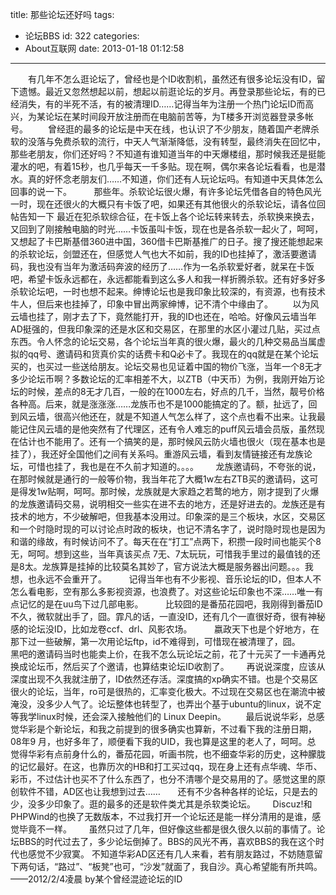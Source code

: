 title: 那些论坛还好吗
tags:
  - 论坛BBS
id: 322
categories:
  - About互联网
date: 2013-01-18 01:12:58
---

<p>　　有几年不怎么逛论坛了，曾经也是个ID收割机，虽然还有很多论坛没有ID，留下遗憾。最近又忽然想起以前，想起以前逛论坛的岁月。再登录那些论坛，有的已经消失，有的半死不活，有的被清理ID……记得当年为注册一个热门论坛ID而高兴，为某论坛在某时间段开放注册而在电脑前苦等，为T楼多开浏览器登录多帐号。
　　曾经逛的最多的论坛是中天在线，也认识了不少朋友，随着国产老牌杀软的没落与免费杀软的流行，中天人气渐渐降低，没有转型，最终消失在回忆中，那些老朋友，你们还好吗？不知道有谁知道当年的中天爆楼组，那时候我还是挺能灌水的吧，有着15秒，也几乎每天一千多贴。现在啊，偶尔来各论坛看看，也是潜水。真的好怀念老朋友们……不知道，你们还有人玩论坛吗。有知道中天具体怎么回事的说一下。
&nbsp;&nbsp;&nbsp;&nbsp;&nbsp;&nbsp;&nbsp; 那些年。杀软论坛很火爆，有许多论坛凭借各自的特色风光一时，现在还很火的大概只有卡饭了吧，如果还有其他很火的杀软论坛，请各位回帖告知一下 最近在犯杀软综合征，在卡饭上各个论坛转来转去，杀软换来换去，又回到了刚接触电脑的时光……卡饭虽叫卡饭，现在也是各杀软一起火了，呵呵，又想起了卡巴斯基借360进中国，360借卡巴斯基推广的日子。搜了搜还能想起来的杀软论坛，剑盟还在，但感觉人气也大不如前，我的ID也挂掉了，激活要邀请码，我也没有当年为激活码奔波的经历了……作为一名杀软爱好者，就呆在卡饭吧，希望卡饭永远都在，永远都能看到这么多人和我一样折腾杀软。还有好多好多杀软论坛吧，一时也想不起来。绅博论坛也是我印象比较深的，有资源，也有技术牛人，但后来也挂掉了，印象中冒出两家绅博，记不清个中缘由了。
&nbsp;&nbsp;&nbsp;&nbsp;&nbsp;&nbsp; 以为风云墙也挂了，刚才去了下，竟然能打开，我的ID也还在，哈哈。好像风云墙当年AD挺强的，但我印象深的还是水区和交易区，在那里的水区小灌过几贴，买过点东西。令人怀念的论坛交易，各个论坛当年真的很火爆，最火的几种交易品当属虚拟的qq号、邀请码和货真价实的话费卡和Q必卡了。我现在的qq就是在某个论坛买的，也买过一些送给朋友。论坛交易也见证着中国的物价飞涨，当年一个8无才多少论坛币啊？多数论坛的汇率相差不大，以ZTB（中天币）为例，我刚开始万论坛的时候，差点的8无才几百，一般的在1000左右，好点的几千，当然，靓号价格各种高。后来，就是涨涨涨……龙族币也不是1000能搞定的了。额，扯远了，回到风云墙，很高兴他还在，就是不知道人气怎么样了，这个点也看不出来。让我最能记住风云墙的是他突然有了代理区，还有令人难忘的puff风云墙会员版，虽然现在估计也不能用了。还有一个搞笑的是，那时候风云防火墙也很火（现在基本也是挂了），我还好全国他们之间有关系吗。重游风云墙，看到友情链接还有龙族论坛，可惜也挂了，我也是在不久前才知道的。。。。
&nbsp;&nbsp;&nbsp;&nbsp;&nbsp; 龙族邀请码，不夸张的说，在那时候就是通行的一般等价物，我当年花了大概1w左右ZTB买的邀请码，这可是得发1w贴啊，呵呵。那时候，龙族就是大家趋之若鹜的地方，刚才提到了火爆的龙族邀请码交易，说明相交一些实在进不去的地方，还是好进去的。龙族还是有技术的地方，不少破解吧，但我基本没用过。印象深的是三个板块，水区，交易区和一个时隐时现的可以讨论点时政的板块，也记不清名字了，说时隐时现也是因为和谐的缘故，有时候访问不了。每天在在“打工”点两下，积攒一段时间也能买个8无，呵呵。想到这些，当年真该买点 7无、7太玩玩，可惜我手里过的最值钱的还是8太。龙族算是挂掉的比较莫名其妙了，官方说法大概是服务器出问题。。。我想，也永远不会重开了。
&nbsp;&nbsp;&nbsp;&nbsp;&nbsp;&nbsp;&nbsp; 记得当年也有不少影视、音乐论坛的ID，但本人不怎么看电影，空有那么多影视资源，也浪费了。对这些论坛印象也不深……唯一有点记忆的是在uu鸟下过几部电影。
&nbsp;&nbsp;&nbsp;&nbsp;&nbsp;&nbsp;&nbsp; 比较囧的是番茄花园吧，我刚得到番茄ID不久，微软就出手了，囧。霏凡的话，一直没ID，还有几个一直很好奇，很有神秘感的论坛没ID，比如龙卷ccf、drl、风影农场。
&nbsp;&nbsp;&nbsp;&nbsp;&nbsp;&nbsp;&nbsp; 嬴政天下也是个好地方，在那下过一些破解，第一次用论坛ftp，id不难得到，可惜现在被清理了，囧。
&nbsp;&nbsp;&nbsp;&nbsp;&nbsp;&nbsp; 黑吧的邀请码当时也能卖上价，在我不怎么玩论坛之前，花了十元买了一卡通再兑换成论坛币，然后买了个邀请，也算结束论坛ID收割了。
&nbsp;&nbsp;&nbsp;&nbsp;&nbsp; 再说说深度，应该从深度出现不久我就注册了，ID依然还存活。深度搞的xp确实不错。也是个交易区很火的论坛，当年，ro可是很热的，汇率变化极大。不过现在交易区也在潮流中被淹没，没多少人气了。论坛整体也转型了，也弄出个基于ubuntu的linux，说不定等我学linux时候，还会深入接触他们的 Linux Deepin。
&nbsp;&nbsp;&nbsp;&nbsp;&nbsp;&nbsp; 最后说说华彩，总感觉华彩是个新论坛，和我之前提到的很多确实也算新，不过看下我的注册日期，08年9 月，也好多年了，顺便看下我的UID，我也算是这里的老人了，呵呵。总&nbsp; 觉得华彩有点前身什么的，番茄花园，听画书院，也不细查华彩的历史，这种朦胧的记忆最好。在这，也靠历次的HB和打工买过qq，现在身上还有点华魂、华币、彩币，不过估计也买不了什么东西了，也分不清哪个是交易用的了。感觉这里的原创软件不错，AD区也让我想到过去……
&nbsp;&nbsp;&nbsp;&nbsp;&nbsp; 还有不少各种各样的论坛，只是去的少，没多少印象了。逛的最多的还是软件类尤其是杀软类论坛。
&nbsp;&nbsp;&nbsp;&nbsp;&nbsp; Discuz!和 PHPWind的也换了无数版本，不过我打开一个论坛还是能一样分清用的是谁，感觉毕竟不一样。
&nbsp;&nbsp;&nbsp;&nbsp;&nbsp; 虽然只过了几年，但好像这些都是很久很久以前的事情了。论坛BBS的时代过去了，多少论坛倒掉了。BBS的风光不再，喜欢BBS的我在这个时代也感觉不少寂寞。
不知道华彩AD区还有几人来看，若有朋友路过，不妨随意留下两句话，“路过”、“板凳”也可，“沙发”就面了，我自沙。真心希望能有所共鸣。
——2012/2/4凌晨 by某个曾经混迹论坛的ID